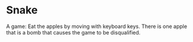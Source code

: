 # Snake
A game:
Eat the apples by moving with keyboard keys.
There is one apple that is a bomb that causes the game to be disqualified.
